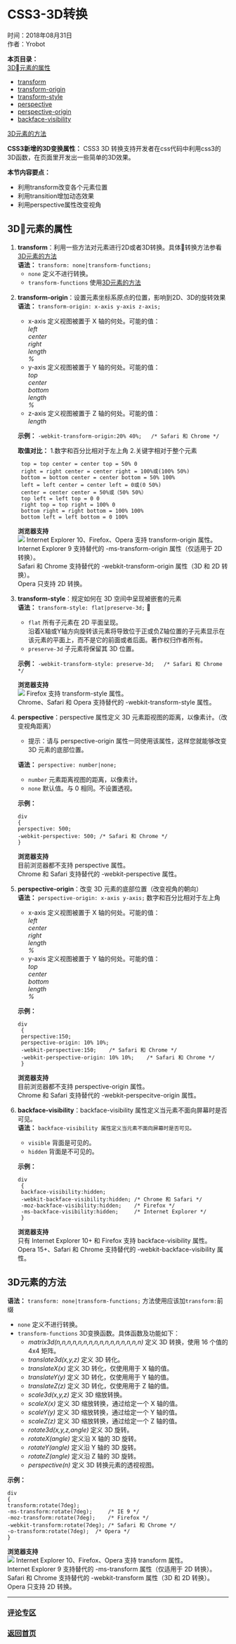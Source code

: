 # CSS3-3D转换  
时间：2018年08月31日  
作者：Yrobot  

__本页目录：__    
[3D元素的属性](#id1)  
- [transform](#id11)
- [transform-origin](#id12)
- [transform-style](#id13)
- [perspective](#id14)
- [perspective-origin](#id15)  
- [backface-visibility](#id16)  

[3D元素的方法](#id2)  

__CSS3新增的3D变换属性：__  CSS3 3D 转换支持开发者在css代码中利用css3的3D函数，在页面里开发出一些简单的3D效果。  

__本节内容要点：__  
- 利用transform改变各个元素位置  
- 利用transition增加动态效果  
- 利用perspective属性改变视角  


<a href="" id="id1"></a>

## 3D元素的属性
<a href="" id="id11"></a>

1. __transform__：利用一些方法对元素进行2D或者3D转换。具体转换方法参看 [3D元素的方法](#id2)    
   __语法：__ `transform: none|transform-functions;`  
   - `none` 定义不进行转换。  
   - `transform-functions` 使用[3D元素的方法](#id2)  
  
<a href="" id="id12"></a>

2. __transform-origin__：设置元素坐标系原点的位置，影响到2D、3D的旋转效果    
   __语法：__ `transform-origin: x-axis y-axis z-axis;`      
   - x-axis	定义视图被置于 X 轴的何处。可能的值：  
    _left_  
    _center_  
    _right_  
    _length_  
    _%_  
   - y-axis	定义视图被置于 Y 轴的何处。可能的值：  
    _top_  
    _center_  
    _bottom_  
    _length_  
    _%_  
   - z-axis	定义视图被置于 Z 轴的何处。可能的值：  
    _length_

   __示例：__ `-webkit-transform-origin:20% 40%;	/* Safari 和 Chrome */`   

   __取值对比：__  1.数字和百分比相对于左上角 2.关键字相对于整个元素  
   ```
    top = top center = center top = 50% 0  
    right = right center = center right = 100%或(100% 50%)  
    bottom = bottom center = center bottom = 50% 100%  
    left = left center = center left = 0或(0 50%)   
    center = center center = 50%或（50% 50%）  
    top left = left top = 0 0  
    right top = top right = 100% 0  
    bottom right = right bottom = 100% 100%  
    bottom left = left bottom = 0 100%  
   ```
   __浏览器支持__  
  ![](https://ws1.sinaimg.cn/large/006tNbRwgy1fut27g9rczj30v806oabn.jpg)
  Internet Explorer 10、Firefox、Opera 支持 transform-origin 属性。  
  Internet Explorer 9 支持替代的 -ms-transform-origin 属性（仅适用于 2D 转换）。  
  Safari 和 Chrome 支持替代的 -webkit-transform-origin 属性（3D 和 2D 转换）。  
  Opera 只支持 2D 转换。  

<a href="" id="id13"></a>   

3. __transform-style__：规定如何在 3D 空间中呈现被嵌套的元素  
   __语法：__ `transform-style: flat|preserve-3d;`     
   - `flat`	所有子元素在 2D 平面呈现。  
      沿着X轴或Y轴方向旋转该元素将导致位于正或负Z轴位置的子元素显示在该元素的平面上，而不是它的前面或者后面。著作权归作者所有。  
   - `preserve-3d`	子元素将保留其 3D 位置。    
  
   __示例：__ `-webkit-transform-style: preserve-3d;	/* Safari 和 Chrome */`  
  
   __浏览器支持__  
  ![](https://ws1.sinaimg.cn/large/006tNbRwgy1fut2ohsc19j30v006mtae.jpg)
  Firefox 支持 transform-style 属性。  
  Chrome、Safari 和 Opera 支持替代的 -webkit-transform-style 属性。 
   
<a href="" id="id14"></a>

4. __perspective__：perspective 属性定义 3D 元素距视图的距离，以像素计。（改变视角距离）  
   - 提示：请与 perspective-origin 属性一同使用该属性，这样您就能够改变 3D 元素的底部位置。   
   
   __语法：__ `perspective: number|none;`  
   - `number`	元素距离视图的距离，以像素计。  
   - `none`	默认值。与 0 相同。不设置透视。  
      
   __示例：__ 
    ```
    div
    {
    perspective: 500;
    -webkit-perspective: 500; /* Safari 和 Chrome */
    }
    ``` 
    __浏览器支持__  
  目前浏览器都不支持 perspective 属性。  
  Chrome 和 Safari 支持替代的 -webkit-perspective 属性。  
   
<a href="" id="id15"></a>

5. __perspective-origin__：改变 3D 元素的底部位置（改变视角的朝向）  
   __语法：__ `perspective-origin: x-axis y-axis;` 数字和百分比相对于左上角   
   - x-axis	定义视图被置于 X 轴的何处。可能的值：  
    _left_  
    _center_  
    _right_  
    _length_  
    _%_  
   - y-axis	定义视图被置于 Y 轴的何处。可能的值：  
    _top_  
    _center_  
    _bottom_  
    _length_  
    _%_  

   __示例：__ 
   ```
   div
    {
    perspective:150;
    perspective-origin: 10% 10%;
    -webkit-perspective:150;	/* Safari 和 Chrome */
    -webkit-perspective-origin: 10% 10%;	/* Safari 和 Chrome */
    }
   ```
   __浏览器支持__  
  目前浏览器都不支持 perspective-origin 属性。  
  Chrome 和 Safari 支持替代的 -webkit-perspecitve-origin 属性。  

<a href="" id="id16"></a>

6. __backface-visibility__：backface-visibility 属性定义当元素不面向屏幕时是否可见。  
   __语法：__ `backface-visibility 属性定义当元素不面向屏幕时是否可见。`   
   - `visible`	背面是可见的。  
   - `hidden`	背面是不可见的。  

   __示例：__   
   ```
   div
    {
    backface-visibility:hidden;
    -webkit-backface-visibility:hidden;	/* Chrome 和 Safari */
    -moz-backface-visibility:hidden; 	/* Firefox */
    -ms-backface-visibility:hidden; 	/* Internet Explorer */
    }
   ```
   __浏览器支持__   
  只有 Internet Explorer 10+ 和 Firefox 支持 backface-visibility 属性。  
  Opera 15+、Safari 和 Chrome 支持替代的 -webkit-backface-visibility 属性。  
<a id='id2'></a>

## 3D元素的方法  
__语法：__ `transform: none|transform-functions;` 方法使用应该加`transform:`前缀   
   - `none`	定义不进行转换。  
   - `transform-functions`	3D变换函数。具体函数及功能如下：  
      - _matrix3d(n,n,n,n,n,n,n,n,n,n,n,n,n,n,n,n)_	定义 3D 转换，使用 16 个值的 4x4 矩阵。  
      - _translate3d(x,y,z)_	定义 3D 转化。  
      - _translateX(x)_	定义 3D 转化，仅使用用于 X 轴的值。  
      - _translateY(y)_	定义 3D 转化，仅使用用于 Y 轴的值。  
      - _translateZ(z)_	定义 3D 转化，仅使用用于 Z 轴的值。  
      - _scale3d(x,y,z)_	定义 3D 缩放转换。  
      - _scaleX(x)_	定义 3D 缩放转换，通过给定一个 X 轴的值。  
      - _scaleY(y)_	定义 3D 缩放转换，通过给定一个 Y 轴的值。  
      - _scaleZ(z)_	定义 3D 缩放转换，通过给定一个 Z 轴的值。  
      - _rotate3d(x,y,z,angle)_	定义 3D 旋转。  
      - _rotateX(angle)_	定义沿 X 轴的 3D 旋转。  
      - _rotateY(angle)_	定义沿 Y 轴的 3D 旋转。  
      - _rotateZ(angle)_	定义沿 Z 轴的 3D 旋转。  
      - _perspective(n)_	定义 3D 转换元素的透视视图。  
  
__示例：__   
```
div
{
transform:rotate(7deg);
-ms-transform:rotate(7deg); 	/* IE 9 */
-moz-transform:rotate(7deg); 	/* Firefox */
-webkit-transform:rotate(7deg); /* Safari 和 Chrome */
-o-transform:rotate(7deg); 	/* Opera */
}
```

__浏览器支持__   
![](https://ws4.sinaimg.cn/large/006tNbRwgy1fuqf7u1vz0j30u204ot9y.jpg)
Internet Explorer 10、Firefox、Opera 支持 transform 属性。  
Internet Explorer 9 支持替代的 -ms-transform 属性（仅适用于 2D 转换）。  
Safari 和 Chrome 支持替代的 -webkit-transform 属性（3D 和 2D 转换）。  
Opera 只支持 2D 转换。

--- 
### [评论专区](https://github.com/Yrobot/Yrobot-FrontEnd-Blog/issues/1)  
### [返回首页](../../README.md)
